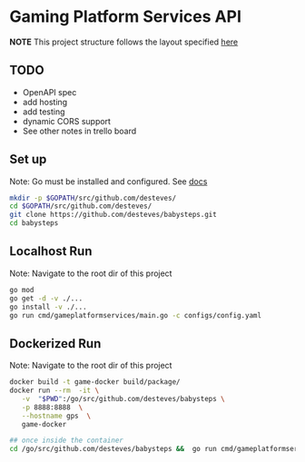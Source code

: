# Gaming Platform Services API

__NOTE__ This project structure follows the layout specified [here](https://github.com/golang-standards/project-layout)

## TODO

- OpenAPI spec
- add hosting
- add testing
- dynamic CORS support
- See other notes in trello board

## Set up

Note: Go must be installed and configured. See [docs](https://golang.org/doc/install)

```bash
mkdir -p $GOPATH/src/github.com/desteves/
cd $GOPATH/src/github.com/desteves/
git clone https://github.com/desteves/babysteps.git
cd babysteps
```

## Localhost Run

Note: Navigate to the root dir of this project

```bash
go mod
go get -d -v ./...
go install -v ./...
go run cmd/gameplatformservices/main.go -c configs/config.yaml
```

## Dockerized Run

Note: Navigate to the root dir of this project

```bash
docker build -t game-docker build/package/
docker run --rm  -it \
   -v  "$PWD":/go/src/github.com/desteves/babysteps \
   -p 8888:8888  \
   --hostname gps  \
   game-docker

## once inside the container
cd /go/src/github.com/desteves/babysteps &&  go run cmd/gameplatformservices/main.go -c configs/config.yaml
```
